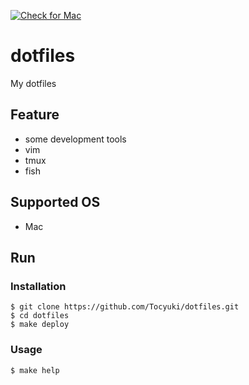 [![Check for Mac](https://github.com/Tocyuki/dotfiles/actions/workflows/mac.yml/badge.svg)](https://github.com/Tocyuki/dotfiles/actions/workflows/mac.yml)

# dotfiles
My dotfiles

## Feature
- some development tools
- vim
- tmux
- fish

## Supported OS
- Mac

## Run
### Installation
```
$ git clone https://github.com/Tocyuki/dotfiles.git
$ cd dotfiles
$ make deploy
```

### Usage
```
$ make help
```
